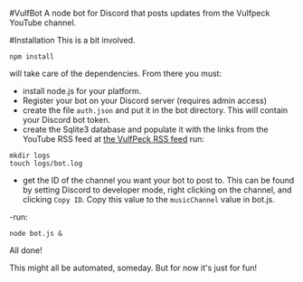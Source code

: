 #VulfBot
A node bot for Discord that posts updates from the Vulfpeck YouTube channel.

#Installation
This is a bit involved. 
```
npm install 
```
will take care of the dependencies. From there you must:

- install node.js for your platform.
- Register your bot on your Discord server (requires admin access)
- create the file `auth.json` and put it in the bot directory. This will contain your Discord bot token.
- create the Sqlite3 database and populate it with the links from the YouTube RSS feed at [the VulfPeck RSS feed](https://www.youtube.com/feeds/videos.xml?user=DJparadiddle)
run:
```
mkdir logs
touch logs/bot.log
```
- get the ID of the channel you want your bot to post to. This can be found by setting Discord to developer mode, right clicking on the channel, and clicking `Copy ID`. Copy this value to the `musicChannel` value in bot.js.

-run:
```
node bot.js &
```

All done! 

This might all be automated, someday. But for now it's just for fun!
